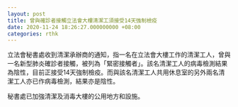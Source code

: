 ```yaml
---
layout: post
title: 曾與確診者接觸立法會大樓清潔工須接受14天強制檢疫
date: 2020-11-24 18:26:27.000000000 +08:00
categories: rthk
---
```


立法會秘書處收到清潔承辦商的通知，指一名在立法會大樓工作的清潔工人，曾與一名新型肺炎確診者接觸，被列為「緊密接觸者」。該名清潔工人的病毒檢測結果為陰性，目前正接受14天強制檢疫。而與該名清潔工人共用休息室的另外兩名清潔工人亦已作病毒檢測，結果亦是陰性。

秘書處已加強清潔及消毒大樓的公用地方和設施。
